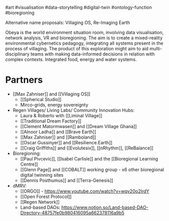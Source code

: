 #art #visualisation #data-storytelling #digital-twin #ontology-function #bioregioning 

Alternative name proposals: Villaging OS, Re-Imaging Earth

Obeya is the world environment situation room, involving data visualisation, network analysis, VR and bioregioning. The aim is to create a mixed-reality environmental cybernetics pedagogy, integrating all systems present in the process of villaging. The product of this exploration might aim to aid multi-disciplinary teams with making data-informed decisions in relation with complex contexts. Integrated food, energy and water systems.
# Partners
- [[Max Zahniser]] and [[Villaging OS]]
	- [[Spherical Studio]]
	- Mirco-grids, energy sovereignty
- Regen Villages/ Living Labs/ Community Innovation Hubs:
	- Laura & Roberto with [[Liminal Village]]
	- [[Traditional Dream Factory]]
	- [[Clement Matormwasen]] and [[Dream Village Ghana]]
	- [[Alnoor Ladha]] and [[Brave Earth]]
	- [[Max Zahniser]] and [[Ramboland]]
	- [[Oscar Gussinyer]] and [[Resilience.Earth]]
	- [[Craig Griffiths]] and [[Evolutesix]], [[nRhythm]], [[ReBalance]]
- Bioregioning:
	- [[Paul Pivcevic]], [[Isabel Carlisle]] and the [[Bioregional Learning Centre]]
	- [[Glenn Page]] and [[COBALT]] working group - x6 other bioregional digital twinning sites
	- [[Dennis Posthumus]] and [[Terra-Genesis]]
- dMRV:
	- [[ORGO]] - https://www.youtube.com/watch?v=wqv20o2IrdY
	- [[Open Forest Protocol]]
	- [[Regen Network]]
	- Land-based DAOs: https://www.notion.so/Land-based-DAO-Directory-48757fe0b980416095a662378116a9b5